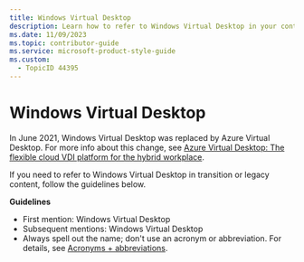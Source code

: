 ```yaml
---
title: Windows Virtual Desktop
description: Learn how to refer to Windows Virtual Desktop in your content.
ms.date: 11/09/2023
ms.topic: contributor-guide
ms.service: microsoft-product-style-guide
ms.custom:
  - TopicID 44395
---
```



# Windows Virtual Desktop

In June 2021, Windows Virtual Desktop was replaced by Azure Virtual Desktop. For more info about this change, see [Azure Virtual Desktop: The flexible cloud VDI platform for the hybrid workplace](https://azure.microsoft.com/blog/azure-virtual-desktop-the-desktop-and-app-virtualization-platform-for-the-hybrid-workplace/).

If you need to refer to Windows Virtual Desktop in transition or legacy content, follow the guidelines below.

**Guidelines**

- First mention: Windows Virtual Desktop
- Subsequent mentions: Windows Virtual Desktop
- Always spell out the name; don't use an acronym or abbreviation. For details, see [Acronyms + abbreviations](~\acronyms-and-abbreviations.md).


